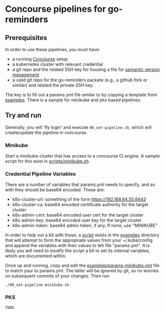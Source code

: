 # Concourse pipelines for go-reminders

## Prerequisites
In order to use these pipelines, you must have:

- a running [Concourse](https://concourse-ci.org) setup
- a kubernetes cluster with relevant credential
- a git repo and the related SSH key for housing a file for [semantic version management](https://concoursetutorial.com/miscellaneous/versions-and-buildnumbers/#semver-semantic-versioning)
- a valid git repo for the go-reminders packate (e.g., a github fork or similar) and related the private SSH key.

The key is to fill out a params.yml file similar to by copying a template from
[examples](examples). There is a sample for minikube and pks based pipelines.

## Try and run
Generally, you will 'fly login' and execute `00_set-pipeline.sh`, which will
create/update the pipeline in concourse. 

### Minikube
Start a minikube cluster that has access to a concourse CI engine. A sample
script for this exist in [scripts/minikube.sh](../../../scripts/minikube.sh).

### Credential Pipeline Variables

There are a number of variables that params.yml needs to specify, and as with
they should be base64 encoded. These are:

- k8s-cluster-url: something of the form https://192.168.64.55:8443
- k8s-cluster-ca:  base64 encoded certificate authority for the target cluster
- k8s-admin-cert:  base64 encoded user cert for the target cluster
- k8s-admin-key:   base64 encoded user key for the target cluster
- k8s-admin-token: base64 admin token, if any. If none, use "MINIKUBE"

In order to help out a bit with those, a
[script](examples/append-creds-to-params.sh) exists in the
[examples](examples) directory that will attempt to form the appropriate
values from your ~/.kube/config and append the variables with their values to
teh file "params.yml". It is likely you will need to modify the script a bit
to set its internal variables, which are documented within.

Once up and running, copy and edit the
[examples/params-minikube.yml](examples/params-minikube.yml) file to match
your to params.yml. The latter will be ignored by git, so no worries on
subsequent commits of your changes. Then run:

    ./00_set-pipeline-minikube.sh

### PKS
    TODO
